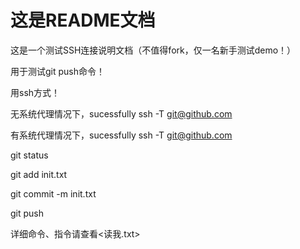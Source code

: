 # 这是README文档

这是一个测试SSH连接说明文档（不值得fork，仅一名新手测试demo！）

用于测试git push命令！

用ssh方式！

无系统代理情况下，sucessfully
ssh -T git@github.com

有系统代理情况下，sucessfully
ssh -T git@github.com


git status

git add init.txt

git commit -m init.txt

git push

详细命令、指令请查看<读我.txt>
